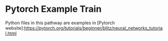 

# Pytorch Example Train

Python files in this pathway are examples in [Pytorch website]:https://pytorch.org/tutorials/beginner/blitz/neural_networks_tutorial.html
